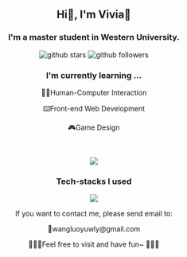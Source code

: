 <div align="center">
  <h2>Hi👋, I'm Vivia🐇 </h2>
  <h3>I'm a master student in Western University.</h3>
  <p>
    <img src="https://img.shields.io/github/stars/Natsuyasu?style=social" alt="github stars">
    <img src="https://img.shields.io/github/followers/Natsuyasu?style=social" alt="github followers">
  </p>
  <h3>I'm currently learning ...</h3>
  <p>🧝‍♀️Human-Computer Interaction</p>
  <p>⌨️Front-end Web Development</p>
  <p>🎮Game Design</p>
  <br>
  <p>
    <img src="https://github-readme-stats.vercel.app/api/top-langs/?username=Natsuyasu&theme=blue-black&bg_color=00000000&layout=compact")
  </p>
</div>

<div align="center">
  <h3>Tech-stacks I used</h3>

  <p align="center">
  <a href="https://skillicons.dev">
    <img src="https://skillicons.dev/icons?i=react,vue,js,ts,css,tailwind,html,htmx,vercel,unity,django,eclipse,java,py,latex,figma,git&perline=9" />
  </a>
  </p>
  <p>If you want to contact me, please send email to:</p>
  <p>📧wangluoyuwly@gmail.com</p>
  <p>🎉🎉🎉Feel free to visit and have fun~ 🎉🎉🎉</p>
</div>
